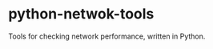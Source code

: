 python-netwok-tools
===================

Tools for checking network performance, written in Python.
